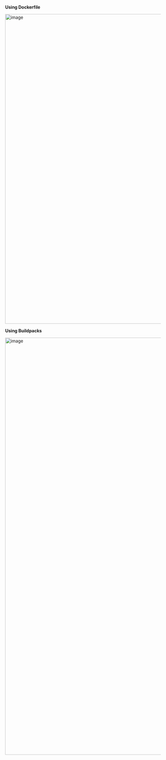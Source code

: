 **Using Dockerfile**

<img width="1000" alt="image" src="https://github.com/user-attachments/assets/47e0d003-692b-42d8-a2a5-1faec3ff2485" />

**Using Buildpacks**

<img width="1347" alt="image" src="https://github.com/user-attachments/assets/36ba0398-6a58-4c69-9efb-b26362f7d148" />

